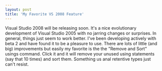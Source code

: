 ```yaml
---
layout: post  
title: 'My Favorite VS 2008 Feature'
---
```

Visual Studio 2008 will be releasing soon. It's a nice evolutionary development of Visual Studio 2005 with no jarring changes or surprises. In general, things just seem to work better. I've been developing actively with beta 2 and have found it to be a pleasure to use. There are lots of little (and big) improvements but easily my favorite is the the "Remove and Sort" usings command. Click it and it will remove your unused using statements (say that 10 times) and sort them. Something us anal retentive types just can't resist. 
